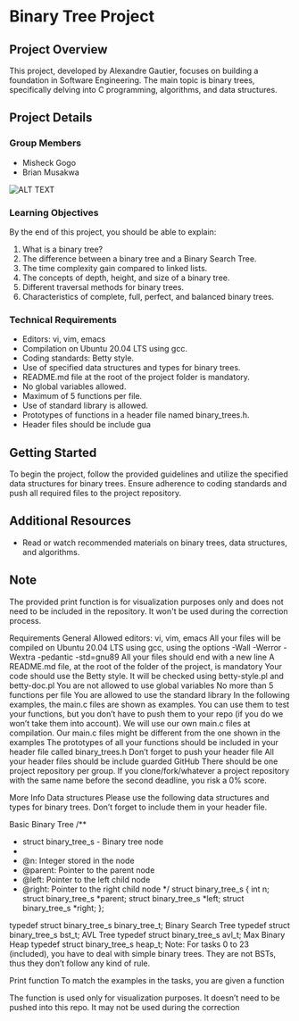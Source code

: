 # Binary Tree Project

## Project Overview

This project, developed by Alexandre Gautier, focuses on building a foundation in Software Engineering. The main topic is binary trees, specifically delving into C programming, algorithms, and data structures.

## Project Details

### Group Members
- Misheck Gogo
- Brian Musakwa

![ALT TEXT](https://d14b9ctw0m6fid.cloudfront.net/ugblog/wp-content/uploads/2020/09/Picture1-1.jpg)


### Learning Objectives
By the end of this project, you should be able to explain:

1. What is a binary tree?
2. The difference between a binary tree and a Binary Search Tree.
3. The time complexity gain compared to linked lists.
4. The concepts of depth, height, and size of a binary tree.
5. Different traversal methods for binary trees.
6. Characteristics of complete, full, perfect, and balanced binary trees.

### Technical Requirements
- Editors: vi, vim, emacs
- Compilation on Ubuntu 20.04 LTS using gcc.
- Coding standards: Betty style.
- Use of specified data structures and types for binary trees.
- README.md file at the root of the project folder is mandatory.
- No global variables allowed.
- Maximum of 5 functions per file.
- Use of standard library is allowed.
- Prototypes of functions in a header file named binary_trees.h.
- Header files should be include gua

## Getting Started

To begin the project, follow the provided guidelines and utilize the specified data structures for binary trees. Ensure adherence to coding standards and push all required files to the project repository.

## Additional Resources
- Read or watch recommended materials on binary trees, data structures, and algorithms.

## Note
The provided print function is for visualization purposes only and does not need to be included in the repository. It won't be used during the correction process.


Requirements
General
Allowed editors: vi, vim, emacs
All your files will be compiled on Ubuntu 20.04 LTS using gcc, using the options -Wall -Werror -Wextra -pedantic -std=gnu89
All your files should end with a new line
A README.md file, at the root of the folder of the project, is mandatory
Your code should use the Betty style. It will be checked using betty-style.pl and betty-doc.pl
You are not allowed to use global variables
No more than 5 functions per file
You are allowed to use the standard library
In the following examples, the main.c files are shown as examples. You can use them to test your functions, but you don’t have to push them to your repo (if you do we won’t take them into account). We will use our own main.c files at compilation. Our main.c files might be different from the one shown in the examples
The prototypes of all your functions should be included in your header file called binary_trees.h
Don’t forget to push your header file
All your header files should be include guarded
GitHub
There should be one project repository per group. If you clone/fork/whatever a project repository with the same name before the second deadline, you risk a 0% score.

More Info
Data structures
Please use the following data structures and types for binary trees. Don’t forget to include them in your header file.

Basic Binary Tree
/**
 * struct binary_tree_s - Binary tree node
 *
 * @n: Integer stored in the node
 * @parent: Pointer to the parent node
 * @left: Pointer to the left child node
 * @right: Pointer to the right child node
 */
struct binary_tree_s
{
    int n;
    struct binary_tree_s *parent;
    struct binary_tree_s *left;
    struct binary_tree_s *right;
};

typedef struct binary_tree_s binary_tree_t;
Binary Search Tree
typedef struct binary_tree_s bst_t;
AVL Tree
typedef struct binary_tree_s avl_t;
Max Binary Heap
typedef struct binary_tree_s heap_t;
Note: For tasks 0 to 23 (included), you have to deal with simple binary trees. They are not BSTs, thus they don’t follow any kind of rule.

Print function
To match the examples in the tasks, you are given a function

The function is used only for visualization purposes. It doesn’t need to be pushed into this repo. It may not be used during the correction
